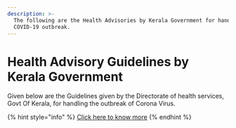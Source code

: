 ```yaml
---
description: >-
  The following are the Health Advisories by Kerala Government for handling
  COVID-19 outbreak.
---
```


# Health Advisory Guidelines by Kerala Government

Given below are the Guidelines given by the Directorate of health services, Govt Of Kerala, for handling the outbreak of Corona Virus.

{% hint style="info" %}
[Click here to know more](http://dhs.kerala.gov.in/%e0%b4%9c%e0%b4%be%e0%b4%97%e0%b5%8d%e0%b4%b0%e0%b4%a4-%e0%b4%a8%e0%b4%bf%e0%b4%b0%e0%b5%8d%e2%80%8d%e0%b4%a6%e0%b5%87%e0%b4%b6%e0%b4%99%e0%b5%8d%e0%b4%99%e0%b4%b3%e0%b5%8d%e2%80%8d/)
{% endhint %}

